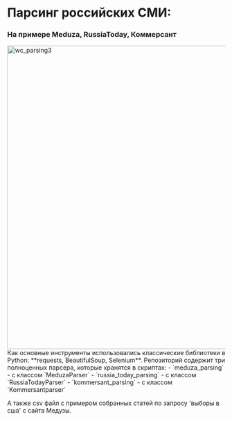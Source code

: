 # Парсинг российских СМИ: 
### На примере Meduza, RussiaToday, Коммерсант

<img width="1500" height="700" alt="wc_parsing3" src="https://github.com/user-attachments/assets/e5f4e97a-166a-4a70-8f85-81a668390da0" />
Как основные инструменты использовались классические библиотеки в Python: **requests, BeautifulSoup, Selenium**.
Репозиторий содержит три полноценных парсера, которые хранятся в скриптах: 
- `meduza_parsing` - c классом `MeduzaParser`
- `russia_today_parsing` - с классом `RussiaTodayParser`
- `kommersant_parsing` - с классом `Kommersantparser`

А также csv файл с примером собранных статей по запросу 'выборы в сша' c сайта Медузы. 
